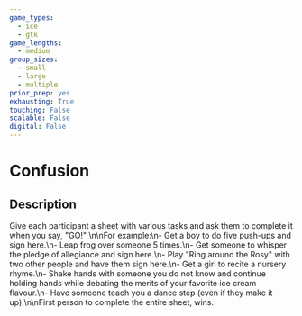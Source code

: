 ```yaml
---
game_types:
  - ice
  - gtk
game_lengths:
  - medium
group_sizes:
  - small
  - large
  - multiple
prior_prep: yes
exhausting: True
touching: False
scalable: False
digital: False
---
```

# Confusion

## Description
Give each participant a sheet with various tasks and ask them to complete it  when you say, "GO!" \n\nFor example:\n- Get a boy to do five push-ups and sign here.\n- Leap frog over someone 5 times.\n- Get someone to whisper the pledge of allegiance and sign here.\n- Play "Ring around the Rosy" with two other people and have them sign here.\n- Get a girl to recite a nursery rhyme.\n- Shake hands with someone you do not know and continue holding hands while debating the merits of your favorite ice cream flavour.\n- Have someone teach you a dance step (even if they make it up).\n\nFirst person to complete the entire sheet, wins.
